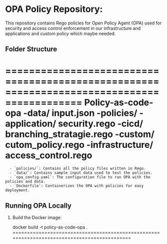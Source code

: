 # OPA Policy Repository:

This repository contains Rego policies for Open Policy Agent (OPA) used for security and access control enforcement in our infrastructure and applications and custom policy which maybe needed.

## Folder Structure
===========================================================================================
Policy-as-code-opa
   -data/
      input.json
   -policies/
      -application/
         security.rego
      -cicd/
         branching_stratagie.rego
      -custom/
         cutom_policy.rego
      -infrastructure/
         access_control.rego
=============================================================================================

      - `policies/`: Contains all the policy files written in Rego.
      - `data/`: Contains sample input data used to test the policies.
      - `opa_config.yaml`: The configuration file to run OPA with the policies and data.
      - `Dockerfile`: Containerizes the OPA with policies for easy deployment.

## Running OPA Locally

1. Build the Docker image:

   docker build -t policy-as-code-opa .
============================================================================================